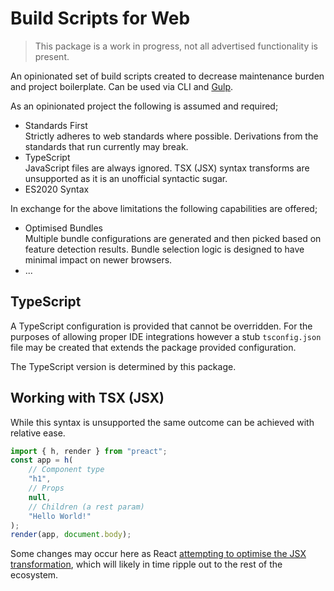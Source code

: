 # Build Scripts for Web

> This package is a work in progress, not all advertised functionality is present.

An opinionated set of build scripts created to decrease maintenance burden and project boilerplate. Can be used via CLI and [Gulp](https://gulpjs.com/).

As an opinionated project the following is assumed and required;

* Standards First<br/>
  Strictly adheres to web standards where possible. Derivations from the standards that run currently may break.
* TypeScript<br/>
  JavaScript files are always ignored. TSX (JSX) syntax transforms are unsupported as it is an unofficial syntactic sugar.
* ES2020 Syntax

In exchange for the above limitations the following capabilities are offered;

* Optimised Bundles<br/>
  Multiple bundle configurations are generated and then picked based on feature detection results. Bundle selection logic is designed to have minimal impact on newer browsers.
* ...

## TypeScript

A TypeScript configuration is provided that cannot be overridden. For the purposes of allowing proper IDE integrations however a stub `tsconfig.json` file may be created that extends the package provided configuration.

The TypeScript version is determined by this package.

## Working with TSX (JSX)

While this syntax is unsupported the same outcome can be achieved with relative ease.

```ts
import { h, render } from "preact";
const app = h(
    // Component type
    "h1",
    // Props
    null,
    // Children (a rest param)
    "Hello World!"
);
render(app, document.body);
```

Some changes may occur here as React [attempting to optimise the JSX transformation](https://reactjs.org/blog/2020/09/22/introducing-the-new-jsx-transform.html), which will likely in time ripple out to the rest of the ecosystem.
